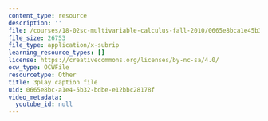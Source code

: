 ```yaml
---
content_type: resource
description: ''
file: /courses/18-02sc-multivariable-calculus-fall-2010/0665e8bca1e45b32bdbee12bbc28178f_BefxsWy1HqY.vtt
file_size: 26753
file_type: application/x-subrip
learning_resource_types: []
license: https://creativecommons.org/licenses/by-nc-sa/4.0/
ocw_type: OCWFile
resourcetype: Other
title: 3play caption file
uid: 0665e8bc-a1e4-5b32-bdbe-e12bbc28178f
video_metadata:
  youtube_id: null
---
```

